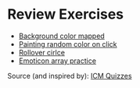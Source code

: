 # Review Exercises
- [Background color mapped](https://ellennickles.github.io/review-exercises/background-color-mapped/index.html)
- [Painting random color on click](https://ellennickles.github.io/review-exercises/painting-random-color/index.html)
- [Rollover cirlce](https://ellennickles.github.io/review-exercises/rollover-circle/index.html)
- [Emoticon array practice](https://ellennickles.github.io/review-exercises/emoticons-array/index.html)

Source (and inspired by): [ICM Quizzes](https://itpnyu.github.io/ICM-Quizzes/)

